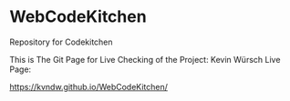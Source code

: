 # WebCodeKitchen
Repository for Codekitchen

This is The Git Page for Live Checking of the Project:
Kevin Würsch
Live Page:

https://kvndw.github.io/WebCodeKitchen/
